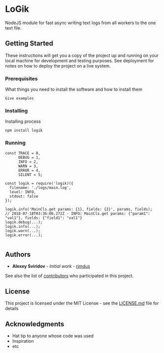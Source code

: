 # LoGik

NodeJS module for fast async writing text logs from all workers to the one text file.

## Getting Started

These instructions will get you a copy of the project up and running on your local machine for development and testing purposes. See deployment for notes on how to deploy the project on a live system.

### Prerequisites

What things you need to install the software and how to install them

```
Give examples
```

### Installing

Installing process

```
npm install logik
```
### Running

```
const TRACE = 0,
      DEBUG = 1,
      INFO = 2,
      WARN = 3,
      ERROR = 4,
      SILENT = 5;
    
const logik = require('logik)({
  filename: './logs/main.log',
  level: INFO,
  stdout: false
});

logik.info('MainCls.get params: {1}, fields: {2}', params, fields);
// 2018-07-18T03:36:06.272Z - INFO: MainCls.get params: {"param1": "val1"}, fields: {"field1": "val1"}
logik.debug(...);
logik.info(...);
logik.warn(...);
logik.error(...);


```

## Authors

* **Alexey Sviridov** - *Initial work* - [rimdus](https://github.com/rimdus)

See also the list of [contributors](https://github.com/your/project/contributors) who participated in this project.

## License

This project is licensed under the MIT License - see the [LICENSE.md](LICENSE.md) file for details

## Acknowledgments

* Hat tip to anyone whose code was used
* Inspiration
* etc
